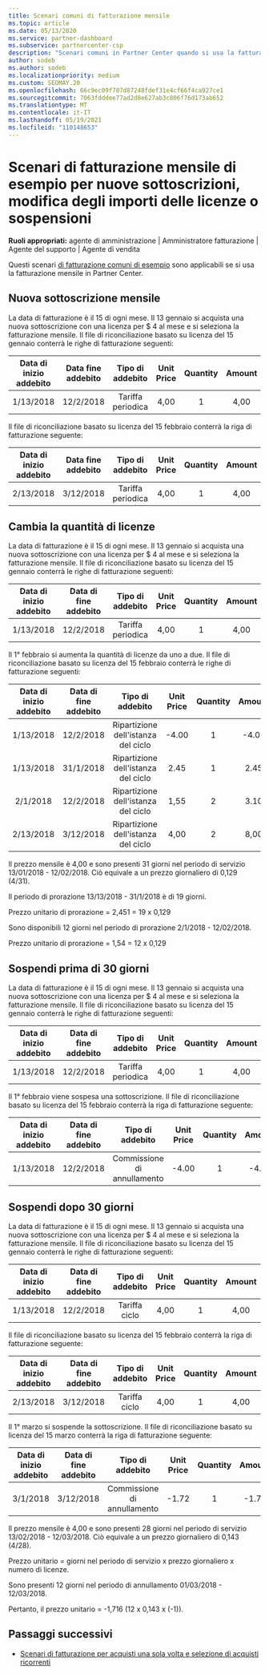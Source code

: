 ```yaml
---
title: Scenari comuni di fatturazione mensile
ms.topic: article
ms.date: 05/13/2020
ms.service: partner-dashboard
ms.subservice: partnercenter-csp
description: "Scenari comuni in Partner Center quando si usa la fatturazione mensile: include l'aggiunta di nuove sottoscrizioni, la modifica della quantità di licenze e la sospensione delle sottoscrizioni."
author: sodeb
ms.author: sodeb
ms.localizationpriority: medium
ms.custom: SEOMAY.20
ms.openlocfilehash: 66c9ec09f707d87248fdef31e4cf66f4ca927ce1
ms.sourcegitcommit: 7063fdddee77ad2d8e627ab3c806f76d173ab652
ms.translationtype: MT
ms.contentlocale: it-IT
ms.lasthandoff: 05/19/2021
ms.locfileid: "110148653"
---
```

# <a name="sample-monthly-billing-scenarios-for-new-subscriptions-changing-license-amounts-or-suspensions"></a>Scenari di fatturazione mensile di esempio per nuove sottoscrizioni, modifica degli importi delle licenze o sospensioni

**Ruoli appropriati:** agente di amministrazione | Amministratore fatturazione | Agente del supporto | Agente di vendita

Questi scenari [di fatturazione comuni di esempio](common-billing-scenarios.md) sono applicabili se si usa la fatturazione mensile in Partner Center.

## <a name="new-monthly-subscription"></a>Nuova sottoscrizione mensile

La data di fatturazione è il 15 di ogni mese. Il 13 gennaio si acquista una nuova sottoscrizione con una licenza per $ 4 al mese e si seleziona la fatturazione mensile. Il file di riconciliazione basato su licenza del 15 gennaio conterrà le righe di fatturazione seguenti:

|Data di inizio addebito |Data fine addebito |Tipo di addebito |Unit Price |Quantity |Amount |
|       :---:      |    :---:       | :---:      |:---:      |:---:    |:---:  |
|1/13/2018         |12/2/2018    |Tariffa periodica   |4,00       |1        |4,00 |

Il file di riconciliazione basato su licenza del 15 febbraio conterrà la riga di fatturazione seguente:

|Data di inizio addebito |Data fine addebito |Tipo di addebito |Unit Price |Quantity |Amount |
|       :---:      |    :---:       | :---:      |:---:      |:---:    |:---:  |
|2/13/2018         |3/12/2018    |Tariffa periodica   |4,00       |1        |4,00 |

## <a name="change-license-quantity"></a>Cambia la quantità di licenze

La data di fatturazione è il 15 di ogni mese. Il 13 gennaio si acquista una nuova sottoscrizione con una licenza per $ 4 al mese e si seleziona la fatturazione mensile. Il file di riconciliazione basato su licenza del 15 gennaio conterrà le righe di fatturazione seguenti:

|Data di inizio addebito |Data di fine addebito |Tipo di addebito |Unit Price |Quantity |Amount |
|       :---:      |    :---:       | :---:      |:---:      |:---:    |:---:  |
|1/13/2018         |12/2/2018    |Tariffa periodica   |4,00       |1        |4,00    |

Il 1° febbraio si aumenta la quantità di licenze da uno a due. Il file di riconciliazione basato su licenza del 15 febbraio conterrà le righe di fatturazione seguenti:

|Data di inizio addebito |Data di fine addebito |Tipo di addebito |Unit Price |Quantity |Amount |
|       :---:      |    :---:       | :---:      |:---:      |:---:    |:---:  |
| 1/13/2018        |12/2/2018    |Ripartizione dell'istanza del ciclo   |-4.00       |1        |-4.00   |
|1/13/2018         |31/1/2018    | Ripartizione dell'istanza del ciclo   |2.45       |1        |2.45    |
|2/1/2018         |12/2/2018    | Ripartizione dell'istanza del ciclo   |1,55       |2        |3.10    |
|2/13/2018         |3/12/2018    | Ripartizione dell'istanza del ciclo   |4,00       |2        |8,00    |

Il prezzo mensile è 4,00 e sono presenti 31 giorni nel periodo di servizio 13/01/2018 - 12/02/2018. Ciò equivale a un prezzo giornaliero di 0,129 (4/31).

Il periodo di prorazione 13/13/2018 - 31/1/2018 è di 19 giorni.

Prezzo unitario di prorazione = 2,451 = 19 x 0,129

Sono disponibili 12 giorni nel periodo di prorazione 2/1/2018 - 12/02/2018.

Prezzo unitario di prorazione = 1,54 = 12 x 0,129

## <a name="suspend-before-30-days"></a>Sospendi prima di 30 giorni

La data di fatturazione è il 15 di ogni mese. Il 13 gennaio si acquista una nuova sottoscrizione con una licenza per $ 4 al mese e si seleziona la fatturazione mensile. Il file di riconciliazione basato su licenza del 15 gennaio conterrà le righe di fatturazione seguenti:

|Data di inizio addebito |Data di fine addebito |Tipo di addebito |Unit Price |Quantity |Amount |
|       :---:      |    :---:       | :---:      |:---:      |:---:    |:---:  |
|1/13/2018         |12/2/2018    |Tariffa periodica   |4,00       |1        |4,00    |

Il 1° febbraio viene sospesa una sottoscrizione. Il file di riconciliazione basato su licenza del 15 febbraio conterrà la riga di fatturazione seguente:

|Data di inizio addebito |Data di fine addebito |Tipo di addebito |Unit Price |Quantity |Amount |
|       :---:      |    :---:       | :---:      |:---:      |:---:    |:---:  |
1/13/2018|12/2/2018|Commissione di annullamento|-4.00|1|-4.00

## <a name="suspend-after-30-days"></a>Sospendi dopo 30 giorni

La data di fatturazione è il 15 di ogni mese. Il 13 gennaio si acquista una nuova sottoscrizione con una licenza per $ 4 al mese e si seleziona la fatturazione mensile. Il file di riconciliazione basato su licenza del 15 gennaio conterrà le righe di fatturazione seguenti:

|Data di inizio addebito |Data di fine addebito |Tipo di addebito |Unit Price |Quantity |Amount |
|       :---:      |    :---:       | :---:      |:---:      |:---:    |:---:  |
1/13/2018|12/2/2018|Tariffa ciclo|4,00|1|4,00

Il file di riconciliazione basato su licenza del 15 febbraio conterrà la riga di fatturazione seguente:

|Data di inizio addebito |Data di fine addebito |Tipo di addebito |Unit Price |Quantity |Amount |
|       :---:      |    :---:       | :---:      |:---:      |:---:    |:---:  |
2/13/2018|3/12/2018|Tariffa ciclo|4,00|1|4,00

Il 1° marzo si sospende la sottoscrizione. Il file di riconciliazione basato su licenza del 15 marzo conterrà la riga di fatturazione seguente:

|Data di inizio addebito |Data di fine addebito |Tipo di addebito |Unit Price |Quantity |Amount |
|       :---:      |    :---:       | :---:      |:---:      |:---:    |:---:  |
3/1/2018|3/12/2018|Commissione di annullamento|-1.72|1|-1.72

Il prezzo mensile è 4,00 e sono presenti 28 giorni nel periodo di servizio 13/02/2018 - 12/03/2018. Ciò equivale a un prezzo giornaliero di 0,143 (4/28).

Prezzo unitario = giorni nel periodo di servizio x prezzo giornaliero x numero di licenze.

Sono presenti 12 giorni nel periodo di annullamento 01/03/2018 - 12/03/2018.

Pertanto, il prezzo unitario = -1,716 (12 x 0,143 x (-1)).

## <a name="next-steps"></a>Passaggi successivi

- [Scenari di fatturazione per acquisti una sola volta e selezione di acquisti ricorrenti](common-billing-scenarios-onetime-recurring.md)